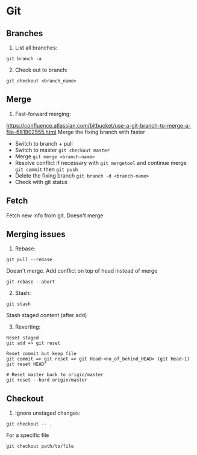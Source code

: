 # Git

## Branches

1. List all branches:

```
git branch -a
```

2. Check out to branch:

```
git checkout <branch_name>
```

## Merge

1. Fast-forward merging:

<href>https://confluence.atlassian.com/bitbucket/use-a-git-branch-to-merge-a-file-681902555.html</href>
Merge the fixing branch with faster
* Switch to branch + pull
* Switch to master ```git checkout master```
* Merge ```git merge <branch-name>```
* Resolve conflict if necessary with ```git mergetool``` and continue merge ```git commit``` then ```git push```
* Delete the fixing branch ```git branch -d <branch-name>```
* Check with git status

## Fetch

Fetch new info from git. Doesn't merge

## Merging issues
1. Rebase:

```
git pull --rebase
```
Doesn't merge. Add conflict on top of head instead of merge

```
git rebase --abort
```

2. Stash:

```
git stash
```

Stash staged content (after add)

3. Reverting:

```
Reset staged
git add => git reset
```

```
Reset commit but keep file
git commit => git reset => git Head~<no_of_behind_HEAD> (git Head~1)
git reset HEAD^

```

```
# Reset master back to origin/master
git reset --hard origin/master
```

## Checkout
1. Ignore unstaged changes:

```
git checkout -- .
```

For a specific file

```
git checkout path/to/file
```

